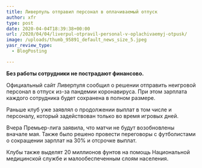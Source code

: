 ```yaml
---
title: Ливерпуль отправил персонал в оплачиваемый отпуск
author: xfr
type: post
date: 2020-04-04T18:39:38+00:00
url: /2020/04/04/liverpul-otpravil-personal-v-oplachivaemyj-otpusk/
image: /uploads/thumb_95891_default_news_size_5.jpeg
yasr_review_type:
  - BlogPosting

---
```

**Без работы сотрудники не пострадают финансово.**

Официальный сайт Ливерпуля сообщил о решении отправить неигровой персонал в отпуск из-за пандемии коронавируса. При этом зарплата каждого сотрудника будет сохранена в полном размере.

Раньше клуб уже заявлял о продолжении выплат в том числе и персоналу, который задействован только во время игровых дней.

Вчера Премьер-лига заявила, что матчи не будут возобновлены вначале мая. Также было решено провести переговоры с футболистами о сокращении зарплат на 30% и отсрочке выплат.

Клубы также выделят 20 миллионов фунтов на помощь Национальной медицинской службе и малообеспеченным слоям населения.